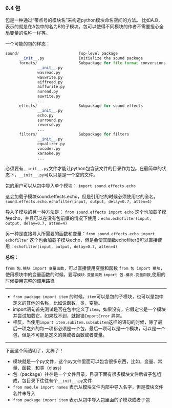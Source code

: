 ### 6.4 包

包是一种通过“带点号的模块名”来构造python模块命名空间的方法。
比如A.B，表示的就是在A包中的名为B的子模块。包可以使得不同模块的作者不需要担心全局变量的名称一样等。

一个可能的包的样态：
```python
sound/                          Top-level package
      __init__.py               Initialize the sound package
      formats/                  Subpackage for file format conversions
              __init__.py
              wavread.py
              wavwrite.py
              aiffread.py
              aiffwrite.py
              auread.py
              auwrite.py
              ...
      effects/                  Subpackage for sound effects
              __init__.py
              echo.py
              surround.py
              reverse.py
              ...
      filters/                  Subpackage for filters
              __init__.py
              equalizer.py
              vocoder.py
              karaoke.py
              ...
```
必须要有` __init__.py `文件才能让python包含该文件的目录作为包。在最简单的状态下，` __init__.py `可以只是是一个空的文件。

包的用户可以从包中导入单个模块：
`import sound.effects.echo`

这会加载子模块sound.effects.echo，但是引用它的时候必须使用它的全名。
`sound.effects.echo.echofilter(input, output, delay=0.7, atten=4)`

导入子模块的另一种方法是：
`from sound.effects import echo`
这个也加载子模块echo，并且可以在没有包前缀的情况下使用：`echo.echofilter(input, output, delay=0.7, atten=4)`

另一种是直接导入所需要的函数和变量：`from sound.effects.echo import echofilter`
这个也会加载子模块echo，但是会使其函数echofilter()可以直接使用：`echofilter(input, output, delay=0.7, atten=4)`

**总结：**

`from 包.模块 import 变量函数`，可以直接使用变量和函数
`from 包 import 模块`，使用模块中的变量函数的时候，要写`模块.变量函数`
`import 包.模块.变量函数`,使用的时候要用完整的调用路径

---

* `from package import item` 的时候，`item`可以是包的子模块，也可以是包中定义的其他的名称，比如说函数，类，变量。
* import语句首先测试是否在包中定义了`item`，如果没有，它假定它是一个模块并尝试加载它，如果找不到，就报错`ImportError` 异常。
* 相反，当使用`import item.subitem.subsubitem`这样的语句的时候，除了最后一项之外的每一项都必须是一个包，最后一项可以是一个模块，可以是一个包，但是不可能是定义的类或者函数或者变量。

---

下面这个简洁明了，太棒了！
* 模块就是一个py文件，这个py文件里面可以包含很多东西，比如，变量、常量、函数，和类（class）
* 包（package）往往是一个文件目录，目录下面有很多模块文件后者子包组成，包目录下往往有个` __init__.py `文件
* `from module import names` 表示从模块文件内部中导入名字，但是模块文件名并未导入
* `from package import item` 表示从包中导入包里面的子模块或者子包








